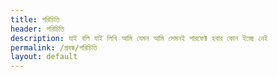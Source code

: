 ```yaml
---
title: পরিচিতি
header: পরিচিতি
description: যাই বলি যাই লিখি আমি যেমন আমি সেমনই পারফেক্ট হবার কোন ইচ্ছে নেই
permalink: /প্রবন্ধ/পরিচিতি
layout: default
---
```


  
